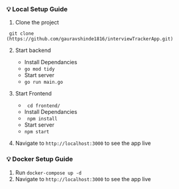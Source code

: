 ### 💡 Local Setup Guide

1. Clone the project

` git clone (https://github.com/gauravshinde1816/interviewTrackerApp.git)`

2. Start backend
   - Install Dependancies
   - `go mod tidy`
   - Start server
   - `go run main.go`

3. Start Frontend
   - ` cd frontend/`
   - Install Dependancies
   - ` npm install`
   - Start server
   - `npm start`
4. Navigate to `http://localhost:3000` to see the app live




### 💡 Docker Setup Guide

1. Run `docker-compose up -d`
2. Navigate to `http://localhost:3000` to see the app live
